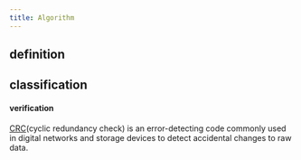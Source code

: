 ```yaml
---
title: Algorithm
---
```


## definition

## classification

#### verification

[CRC](https://en.wikipedia.org/wiki/Cyclic_redundancy_check)(cyclic redundancy check) is an error-detecting code commonly used in digital networks and storage devices to detect accidental changes to raw data. 
